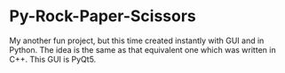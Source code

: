# Py-Rock-Paper-Scissors
My another fun project, but this time created instantly with GUI and in Python. The idea is the same as that equivalent one which was written in C++. This GUI is PyQt5.
